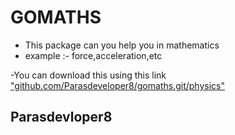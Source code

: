 # GOMATHS
- This package can you help you in mathematics 
- example :- force,acceleration,etc

-You can download this using this link ["github.com/Parasdeveloper8/gomaths.git/physics"]("github.com/Parasdeveloper8/gomaths.git/physics")

## Parasdevloper8
